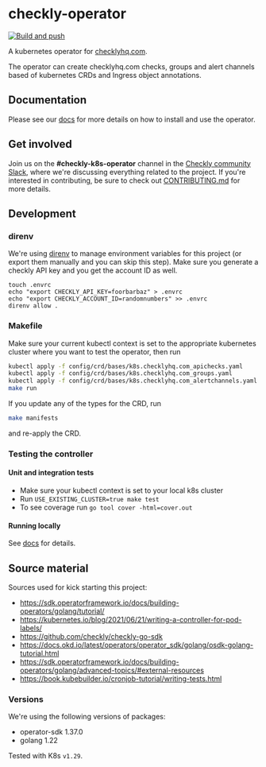 # checkly-operator

[![Build and push](https://github.com/checkly/checkly-operator/actions/workflows/main-merge.yaml/badge.svg)](https://github.com/checkly/checkly-operator/actions/workflows/main-merge.yaml)

A kubernetes operator for [checklyhq.com](https://checklyhq.com).

The operator can create checklyhq.com checks, groups and alert channels based of kubernetes CRDs and Ingress object annotations.

## Documentation
Please see our [docs](docs/README.md) for more details on how to install and use the operator.

## Get involved

Join us on the **#checkly-k8s-operator** channel in the [Checkly community Slack](https://www.checklyhq.com/slack), where we're discussing everything related to the project. If you're interested in contributing, be sure to check out [CONTRIBUTING.md](CONTRIBUTING.md) for more details.

## Development
### direnv

We're using [direnv](https://direnv.net/) to manage environment variables for this project (or export them manually and you can skip this step). Make sure you generate a checkly API key and you get the account ID as well.

```
touch .envrc
echo "export CHECKLY_API_KEY=foorbarbaz" > .envrc
echo "export CHECKLY_ACCOUNT_ID=randomnumbers" >> .envrc
direnv allow .
```

### Makefile

Make sure your current kubectl context is set to the appropriate kubernetes cluster where you want to test the operator, then run

```bash
kubectl apply -f config/crd/bases/k8s.checklyhq.com_apichecks.yaml
kubectl apply -f config/crd/bases/k8s.checklyhq.com_groups.yaml
kubectl apply -f config/crd/bases/k8s.checklyhq.com_alertchannels.yaml
make run
```

If you update any of the types for the CRD, run
```bash
make manifests
```
and re-apply the CRD.

### Testing the controller

#### Unit and integration tests
* Make sure your kubectl context is set to your local k8s cluster
* Run `USE_EXISTING_CLUSTER=true make test`
* To see coverage run `go tool cover -html=cover.out`

#### Running locally
See [docs](docs/README.md) for details.

## Source material

Sources used for kick starting this project:
* https://sdk.operatorframework.io/docs/building-operators/golang/tutorial/
* https://kubernetes.io/blog/2021/06/21/writing-a-controller-for-pod-labels/
* https://github.com/checkly/checkly-go-sdk
* https://docs.okd.io/latest/operators/operator_sdk/golang/osdk-golang-tutorial.html
* https://sdk.operatorframework.io/docs/building-operators/golang/advanced-topics/#external-resources
* https://book.kubebuilder.io/cronjob-tutorial/writing-tests.html

### Versions

We're using the following versions of packages:
* operator-sdk 1.37.0
* golang 1.22

Tested with K8s `v1.29`.
